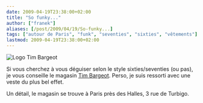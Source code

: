 ```yaml
---
date: 2009-04-19T23:38:00+02:00
title: "So funky..."
author: ["franek"]
aliases: [/post/2009/04/19/So-funky...]
tags: ["autour de Paris", "funk", "seventies", "sixties", "vêtements"]
lastmod: 2009-04-19T23:38:00+02:00
---
```

![Logo Tim Bargeot](https://franek.chicour.net/public/logo_tim_bargeot.png "Logo Tim Bargeot, avr. 2009")

Si vous cherchez à vous déguiser selon le style sixties/seventies (ou pas), je vous conseille le magasin [Tim Bargeot](http://www.timbargeot.net). Perso, je suis ressorti avec une veste du plus bel effet.

Un détail, le magasin se trouve à Paris près des Halles, 3 rue de Turbigo.
